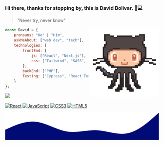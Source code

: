 
### Hi there, thanks for stopping by, this is **David Bolivar**. 🧑💻
> "Never try, never know"

<img align='right' src="https://raw.githubusercontent.com/iCharlesZ/FigureBed/master/img/octocat.gif" width="230">

```javascript
const David = {
    pronouns: "He" | "Him",
    askMeAbout: ["web dev", "tech"],
    technologies: {
        frontEnd: {
            js: ["React", "Next.js"],
            css: ["Tailwind", "SASS", "Styled Components", CSS Modules]
        },
        backEnd: ["PHP"],
        Testing: ["Cypress", "React Testing Library"]
    }
};
```

<a href="https://www.linkedin.com/in/david-bolivar-a6b590228/">
  <img src="https://res.cloudinary.com/dvt3lwrsz/image/upload/c_scale,w_150/v1674215773/linkedin_sx8ozg.png">
</a>

[![React](https://img.shields.io/badge/-React-black?style=flat&logo=react&link=https://github.com/BRdhanani)](https://github.com/BRdhanani)
[![JavaScript](https://img.shields.io/badge/-JavaScript-black?style=flat&logo=javascript&link=https://github.com/BRdhanani)](https://github.com/BRdhanani) 
[![CSS3](https://img.shields.io/badge/-CSS3-1572B6?style=flat&logo=css3&link=https://github.com/BRdhanani)](https://github.com/BRdhanani) 
[![HTML5](https://img.shields.io/badge/-HTML5-E34F26?style=flat&logo=html5&logoColor=white&link=https://github.com/BRdhanani)](https://github.com/BRdhanani) 


![bottom.png](https://raw.githubusercontent.com/iCharlesZ/FigureBed/master/img/readme-bottom.png)
